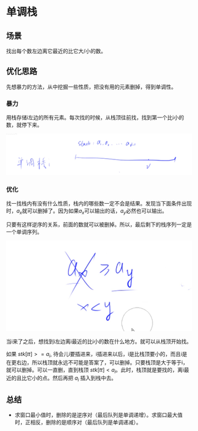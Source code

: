 # 单调栈

## 场景

找出每个数左边离它最近的比它大/小的数。

## 优化思路

先想暴力的方法，从中挖掘一些性质，把没有用的元素删掉，得到单调性。

### 暴力

用栈存储i左边的所有元素。每次找的时候，从栈顶往前找，找到第一个比i小的数，就停下来。

![](imgs/1.png)

### 优化

找一找栈内有没有什么性质，栈内的哪些数一定不会是结果。发现当下面条件出现时，$a_x$就可以删掉了。因为如果$a_x$可以输出的话，$a_y$必然也可以输出。

只要有这样逆序的关系，前面的数就可以被删掉。所以，最后剩下的栈序列一定是一个单调序列。

![](imgs/2.png)

当i来了之后，想找到i左边离i最近的比i小的数在什么地方。就可以从栈顶开始找。

如果 $stk[tt] >= a_i$, 待会儿i要插进来，i插进来以后，i是比栈顶要小的，而且i是在更右边，所以栈顶就永远不可能是答案了，可以删掉。只要栈顶是大于等于i，就可以删掉。可以一直删，直到栈顶 $stk[tt] < a_i$。此时，栈顶就是要找的，离i最近的且比它小的点。然后再把 $a_i$ 插入到栈中去。

## 总结

- 求窗口最小值时，删除的是逆序对（最后队列是单调递增）。求窗口最大值时，正相反，删除的是顺序对（最后队列是单调递减）。
